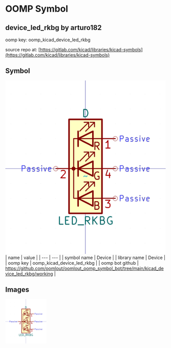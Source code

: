# OOMP Symbol  
## device_led_rkbg  by arturo182  
  
oomp key: oomp_kicad_device_led_rkbg  
  
source repo at: [https://gitlab.com/kicad/libraries/kicad-symbols](https://gitlab.com/kicad/libraries/kicad-symbols)  
## Symbol  
  
[![working.png](working_600.png)](working.png)  
| name | value | 
| --- | --- | 
| symbol name | Device | 
| library name | Device | 
| oomp key | oomp_kicad_device_led_rkbg | 
| oomp bot github | https://github.com/oomlout/oomlout_oomp_symbol_bot/tree/main/kicad_device_led_rkbg/working | 
## Images  
  
[![working.png](working_140.png)](working.png)  
